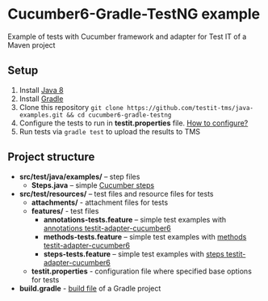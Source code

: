 # Cucumber6-Gradle-TestNG example
Example of tests with Cucumber framework and adapter for Test IT of a Maven project

## Setup

1. Install [Java 8](https://www.oracle.com/java/technologies/javase/javase8-archive-downloads.html)
2. Install [Gradle](https://gradle.org/install/)
3. Clone this repository `git clone https://github.com/testit-tms/java-examples.git && cd cucumber6-gradle-testng`
4. Configure the tests to run in **testit.properties** file. [How to configure?](https://github.com/testit-tms/adapters-java/tree/main/testit-adapter-cucumber6#configuration)
5. Run tests via `gradle test` to upload the results to TMS

## Project structure

* **src/test/java/examples/** – step files
    * **Steps.java** – simple [Cucumber steps](https://docs.cucumber.io/docs/cucumber/api/?lang=java#steps)
* **src/test/resources/** – test files and resource files for tests
    * **attachments/** - attachment files for tests
    * **features/** - test files
        * **annotations-tests.feature** – simple test examples with [annotations testit-adapter-cucumber6](https://github.com/testit-tms/adapters-java/tree/main/testit-adapter-cucumber6#tags)
        * **methods-tests.feature** – simple test examples with [methods testit-adapter-cucumber6](https://github.com/testit-tms/adapters-java/tree/main/testit-adapter-cucumber6#tags)
        * **steps-tests.feature** – simple test examples with [steps testit-adapter-cucumber6](https://github.com/testit-tms/adapters-java/tree/main/testit-adapter-cucumber6#tags)
    * **testit.properties** - configuration file where specified base options for tests
* **build.gradle** - [build file](https://docs.gradle.org/current/userguide/tutorial_using_tasks.html) of a Gradle project
